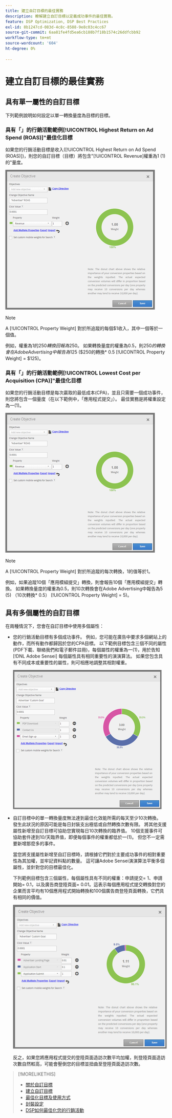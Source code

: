 ```yaml
---
title: 建立自訂目標的最佳實務
description: 瞭解建立自訂目標以定義成功事件的最佳實務。
feature: DSP Optimization, DSP Best Practices
exl-id: 8b1247cd-083d-4c8c-8588-9e8c03c4cc67
source-git-commit: 6aa81fe4fd5ea6cb188b7f18b1574c26ddfcbb92
workflow-type: tm+mt
source-wordcount: '604'
ht-degree: 0%

---
```


# 建立自訂目標的最佳實務

## 具有單一屬性的自訂目標

下列範例說明如何設定以單一轉換量度為目標的目標。

### 具有「」的行銷活動範例[!UICONTROL Highest Return on Ad Spend (ROAS)]&quot;最佳化目標

如果您的行銷活動目標是收入([!UICONTROL Highest Return on Ad Spend (ROAS)])，則您的自訂目標（目標）將包含&quot;[!UICONTROL Revenue]權重為1 (1)的&quot;量度。

![具有單一轉換量度的ROAS自訂目標範例](/help/dsp/assets/custom-goal-roas.png)

>[!NOTE]
>
> A [!UICONTROL Property Weight] 對於所追蹤的每個$1收入，其中一個等於一個值。
>
> 例如，權重為1的$250轉換回報為$250。 如果轉換量度的權重為0.5，則$250的轉換會在Adobe Advertising中報告為$125 ($250的轉換* 0.5 [!UICONTROL Property Weight] = $125)。

### 具有「」的行銷活動範例[!UICONTROL Lowest Cost per Acquisition (CPA)]&quot;最佳化目標

如果您的行銷活動目標是每次贏取的最低成本(CPA)，並且只需要一個成功事件，則您將包含一個量度（在以下範例中，「應用程式提交」）。 最佳實務是將權重設定為一(1)。

![具有單一轉換量度的CPA自訂目標範例](/help/dsp/assets/custom-goal-roas.png)

>[!NOTE]
>
> A [!UICONTROL Property Weight] 對於所追蹤的每次轉換，1的值等於1。
>
> 例如，如果追蹤10個「應用模組提交」轉換，則會報告10個「應用模組提交」轉換。  如果轉換量度的權重為0.5，則10次轉換會在Adobe Advertising中報告為5 (5) （10次轉換* 0.5） [!UICONTROL Property Weight] = 5)。

## 具有多個屬性的自訂目標

在兩種情況下，您會在自訂目標中使用多個屬性：

* 您的行銷活動目標有多個成功事件。 例如，您可能在廣告中要求多個網站上的動作，而所有動作都歸因於您的CPA目標。 以下範例目標包含三個不同的屬性(PDF下載、聯絡我們和電子郵件註冊)，每個屬性的權重為一(1)，用於告知 [!DNL Adobe Sensei] 每個屬性具有相同重要性的演演算法。 如果您包含具有不同成本或重要性的屬性，則可相應地調整其相對權重。

  ![具有多個屬性的自訂目標範例](/help/dsp/assets/custom-goal-multiple-properties.png)

* 自訂目標中的單一轉換量度無法達到最佳化效能所需的每天至少10次轉換。 發生此狀況的原因可能是每日封裝支出極低或自然轉換次數有限。 將其他支援屬性新增至自訂目標可協助您實現每日10次轉換的臨界值。 10個支援事件可協助套件達到10/天臨界值，即便每個事件的權重都低於一(1)。 但您不一定需要新增那麼多的事件。

  當您將支援屬性新增至自訂目標時，請根據它們對於主要成功事件的相對重要性為其加權，並牢記資料點的數量。 這可讓Adobe Sensei演演算法平衡多個屬性，並針對您的目標最佳化。

  下列範例目標包含三個屬性，每個屬性具有不同的權重：申請提交= 1、申請開始= 0.1，以及廣告商登陸頁面= 0.01。這表示每個應用程式提交轉換對您的企業而言平均有10個應用程式開始轉換和100個廣告商登陸頁面轉換，它們具有相同的價值。

  ![具有多個屬性的自訂目標範例](/help/dsp/assets/custom-goal-multiple-properties2.png)

  反之，如果您將應用程式提交的登陸頁面造訪次數平均加權，則登陸頁面造訪次數自然較高，可能會壓倒您的目標並扭曲至登陸頁面造訪次數。<!--reword-->

>[!MORELIKETHIS]
>
>* [關於自訂目標](custom-goal-about.md)
>* [建立自訂目標](custom-goal-create.md)
>* [最佳化目標及使用方式](optimization-goals.md)
>* [封裝設定](/help/dsp/campaign-management/packages/package-settings.md)
> * [DSP如何最佳化您的行銷活動](optimization-how-dsp-optimizes-campaigns.md)
